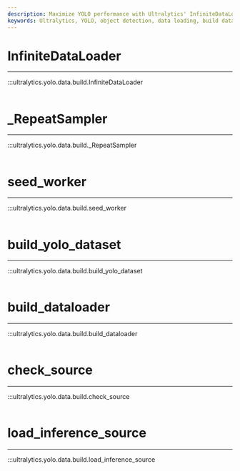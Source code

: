 ```yaml
---
description: Maximize YOLO performance with Ultralytics' InfiniteDataLoader, seed_worker, build_dataloader, and load_inference_source functions.
keywords: Ultralytics, YOLO, object detection, data loading, build dataloader, load inference source
---
```


# InfiniteDataLoader
---
:::ultralytics.yolo.data.build.InfiniteDataLoader
<br><br>

# _RepeatSampler
---
:::ultralytics.yolo.data.build._RepeatSampler
<br><br>

# seed_worker
---
:::ultralytics.yolo.data.build.seed_worker
<br><br>

# build_yolo_dataset
---
:::ultralytics.yolo.data.build.build_yolo_dataset
<br><br>

# build_dataloader
---
:::ultralytics.yolo.data.build.build_dataloader
<br><br>

# check_source
---
:::ultralytics.yolo.data.build.check_source
<br><br>

# load_inference_source
---
:::ultralytics.yolo.data.build.load_inference_source
<br><br>